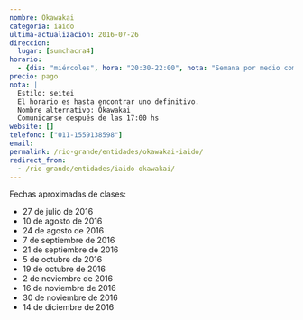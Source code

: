 ```yaml
---
nombre: Okawakai
categoria: iaido
ultima-actualizacion: 2016-07-26
direccion: 
  lugar: [sumchacra4]
horario: 
  - {dia: "miércoles", hora: "20:30-22:00", nota: "Semana por medio compartido con kendo" }
precio: pago
nota: | 
  Estilo: seitei
  El horario es hasta encontrar uno definitivo.
  Nombre alternativo: Ôkawakai
  Comunicarse después de las 17:00 hs
website: []
telefono: ["011-1559138598"]
email: 
permalink: /rio-grande/entidades/okawakai-iaido/
redirect_from:
  - /rio-grande/entidades/iaido-okawakai/
---
```


Fechas aproximadas de clases:

- 27 de julio de 2016
- 10 de agosto de 2016
- 24 de agosto de 2016
- 7 de septiembre de 2016
- 21 de septiembre de 2016
- 5 de octubre de 2016
- 19 de octubre de 2016
- 2 de noviembre de 2016
- 16 de noviembre de 2016
- 30 de noviembre de 2016
- 14 de diciembre de 2016

